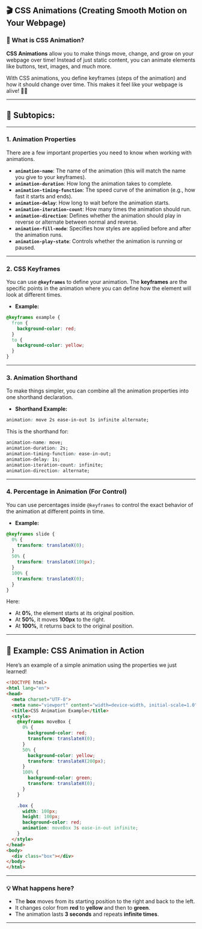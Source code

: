## 🎬 **CSS Animations** (Creating Smooth Motion on Your Webpage)

### 🧠 What is CSS Animation?

**CSS Animations** allow you to make things move, change, and grow on your webpage over time! Instead of just static content, you can animate elements like buttons, text, images, and much more.

With CSS animations, you define keyframes (steps of the animation) and how it should change over time. This makes it feel like your webpage is alive! 🕺💃

---

## 🧩 **Subtopics:**

---

### 1. **Animation Properties**

There are a few important properties you need to know when working with animations.

- **`animation-name`**: The name of the animation (this will match the name you give to your keyframes).
- **`animation-duration`**: How long the animation takes to complete.
- **`animation-timing-function`**: The speed curve of the animation (e.g., how fast it starts and ends).
- **`animation-delay`**: How long to wait before the animation starts.
- **`animation-iteration-count`**: How many times the animation should run.
- **`animation-direction`**: Defines whether the animation should play in reverse or alternate between normal and reverse.
- **`animation-fill-mode`**: Specifies how styles are applied before and after the animation runs.
- **`animation-play-state`**: Controls whether the animation is running or paused.

---

### 2. **CSS Keyframes**

You can use **`@keyframes`** to define your animation. The **keyframes** are the specific points in the animation where you can define how the element will look at different times.

- **Example:**

```css
@keyframes example {
  from {
    background-color: red;
  }
  to {
    background-color: yellow;
  }
}
```

---

### 3. **Animation Shorthand**

To make things simpler, you can combine all the animation properties into one shorthand declaration.

- **Shorthand Example:**

```css
animation: move 2s ease-in-out 1s infinite alternate;
```

This is the shorthand for:
```css
animation-name: move;
animation-duration: 2s;
animation-timing-function: ease-in-out;
animation-delay: 1s;
animation-iteration-count: infinite;
animation-direction: alternate;
```

---

### 4. **Percentage in Animation (For Control)**

You can use percentages inside `@keyframes` to control the exact behavior of the animation at different points in time.

- **Example:**

```css
@keyframes slide {
  0% {
    transform: translateX(0);
  }
  50% {
    transform: translateX(100px);
  }
  100% {
    transform: translateX(0);
  }
}
```

Here:
- At **0%**, the element starts at its original position.
- At **50%**, it moves **100px** to the right.
- At **100%**, it returns back to the original position.

---

## 🧪 **Example: CSS Animation in Action**

Here’s an example of a simple animation using the properties we just learned!

```html
<!DOCTYPE html>
<html lang="en">
<head>
  <meta charset="UTF-8">
  <meta name="viewport" content="width=device-width, initial-scale=1.0">
  <title>CSS Animation Example</title>
  <style>
    @keyframes moveBox {
      0% {
        background-color: red;
        transform: translateX(0);
      }
      50% {
        background-color: yellow;
        transform: translateX(200px);
      }
      100% {
        background-color: green;
        transform: translateX(0);
      }
    }

    .box {
      width: 100px;
      height: 100px;
      background-color: red;
      animation: moveBox 3s ease-in-out infinite;
    }
  </style>
</head>
<body>
  <div class="box"></div>
</body>
</html>
```

---

### 💡 What happens here?
- The **box** moves from its starting position to the right and back to the left.
- It changes color from **red** to **yellow** and then to **green**.
- The animation lasts **3 seconds** and repeats **infinite times**.

---

